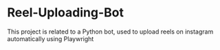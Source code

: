 # Reel-Uploading-Bot
This project is related to a Python bot, used to upload reels on instagram automatically using Playwright
